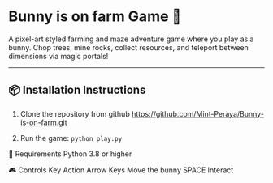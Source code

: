 # Bunny is on farm Game 🐰

A pixel-art styled farming and maze adventure game where you play as a bunny. Chop trees, mine rocks, collect resources, and teleport between dimensions via magic portals!

---

## 📦 Installation Instructions

1. Clone the repository from github
    https://github.com/Mint-Peraya/Bunny-is-on-farm.git

2. Run the game: ```python play.py```

🐍 Requirements
Python 3.8 or higher

🎮 Controls
Key	Action
Arrow Keys	Move the bunny
SPACE	Interact